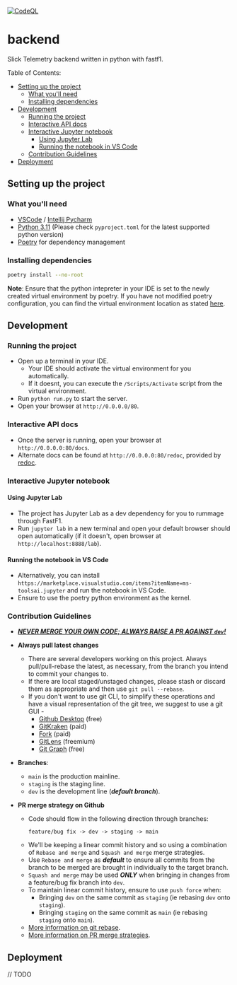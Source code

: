 [![CodeQL](https://github.com/Slick-Telemetry/backend/actions/workflows/codeql.yml/badge.svg?branch=main)](https://github.com/Slick-Telemetry/backend/actions/workflows/codeql.yml)

# backend <!-- omit from toc -->

Slick Telemetry backend written in python with fastf1.

Table of Contents:

- [Setting up the project](#setting-up-the-project)
  - [What you'll need](#what-youll-need)
  - [Installing dependencies](#installing-dependencies)
- [Development](#development)
  - [Running the project](#running-the-project)
  - [Interactive API docs](#interactive-api-docs)
  - [Interactive Jupyter notebook](#interactive-jupyter-notebook)
    - [Using Jupyter Lab](#using-jupyter-lab)
    - [Running the notebook in VS Code](#running-the-notebook-in-vs-code)
  - [Contribution Guidelines](#contribution-guidelines)
- [Deployment](#deployment)

## Setting up the project

### What you'll need

- [VSCode](https://code.visualstudio.com/) / [Intellij Pycharm](https://www.jetbrains.com/pycharm/)
- [Python 3.11](https://www.python.org/) (Please check `pyproject.toml` for the latest supported python version)
- [Poetry](https://python-poetry.org/docs/#installing-with-the-official-installer) for dependency management

### Installing dependencies

```sh
poetry install --no-root
```

**Note**: Ensure that the python intepreter in your IDE is set to the newly created virtual environment by poetry. If you have not modified poetry configuration, you can find the virtual environment location as stated [here](https://python-poetry.org/docs/configuration/#cache-directory).

## Development

### Running the project

- Open up a terminal in your IDE.
  - Your IDE should activate the virtual environment for you automatically.
  - If it doesnt, you can execute the `/Scripts/Activate` script from the virtual environment.
- Run `python run.py` to start the server.
- Open your browser at `http://0.0.0.0/80`.

### Interactive API docs

- Once the server is running, open your browser at `http://0.0.0.0:80/docs`.
- Alternate docs can be found at `http://0.0.0.0:80/redoc`, provided by [redoc](https://github.com/Redocly/redoc).

### Interactive Jupyter notebook

#### Using Jupyter Lab

- The project has Jupyter Lab as a dev dependency for you to rummage through FastF1.
- Run `jupyter lab` in a new terminal and open your default browser should open automatically (if it doesn't, open browser at `http://localhost:8888/lab`).

#### Running the notebook in VS Code

- Alternatively, you can install `https://marketplace.visualstudio.com/items?itemName=ms-toolsai.jupyter` and run the notebook in VS Code.
- Ensure to use the poetry python environment as the kernel.

### Contribution Guidelines

- <u> _**NEVER MERGE YOUR OWN CODE; ALWAYS RAISE A PR AGAINST `dev`!**_ </u>

- **Always pull latest changes**

  - There are several developers working on this project. Always pull/pull-rebase the latest, as necessary, from the branch you intend to commit your changes to.
  - If there are local staged/unstaged changes, please stash or discard them as appropriate and then use `git pull --rebase`.
  - If you don't want to use git CLI, to simplify these operations and have a visual representation of the git tree, we suggest to use a git GUI -
    - [Github Desktop](https://desktop.github.com/) (free)
    - [GitKraken](https://www.gitkraken.com/) (paid)
    - [Fork](https://git-fork.com/) (paid)
    - [GitLens](https://marketplace.visualstudio.com/items?itemName=eamodio.gitlens) (freemium)
    - [Git Graph](https://marketplace.visualstudio.com/items?itemName=mhutchie.git-graph) (free)

- **Branches**:

  - `main` is the production mainline.
  - `staging` is the staging line.
  - `dev` is the development line (_**default branch**_).

- **PR merge strategy on Github**

  - Code should flow in the following direction through branches:
    ```
    feature/bug fix -> dev -> staging -> main
    ```
  - We'll be keeping a linear commit history and so using a combination of `Rebase and merge` and `Squash and merge` merge strategies.
  - Use `Rebase and merge` as _**default**_ to ensure all commits from the branch to be merged are brought in individually to the target branch.
  - `Squash and merge` may be used _**ONLY**_ when bringing in changes from a feature/bug fix branch into `dev`.
  - To maintain linear commit history, ensure to use `push force` when:
    - Bringing `dev` on the same commit as `staging` (ie rebasing `dev` onto `staging`).
    - Bringing `staging` on the same commit as `main` (ie rebasing `staging` onto `main`).
  - [More information on git rebase](https://www.atlassian.com/git/tutorials/rewriting-history/git-rebase).
  - [More information on PR merge strategies](https://docs.github.com/en/repositories/configuring-branches-and-merges-in-your-repository/configuring-pull-request-merges/about-merge-methods-on-github).

## Deployment

// TODO
